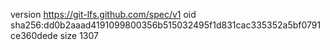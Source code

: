 version https://git-lfs.github.com/spec/v1
oid sha256:dd0b2aaad4191099800356b515032495f1d831cac335352a5bf0791ce360dede
size 1307
